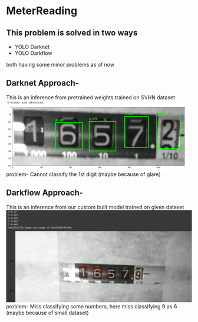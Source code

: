 # MeterReading

## This problem is solved in two ways
* YOLO Darknet
* YOLO Darkflow

both having some minor problems as of now

## Darknet Approach-
This is an inference from pretrained weights trained on SVHN dataset
![alt text](https://github.com/codingnest/MeterReading/blob/hrishi/img/darknet.PNG)
problem- Cannot classify the 1st digit (maybe because of glare)
  
## Darkflow Approach-
This is an inference from our custom built model trained on given dataset
![alt text](https://github.com/codingnest/MeterReading/blob/hrishi/img/darkflow.PNG)
problem- Miss classifying some numbers, here miss classifying 9 as 6 (maybe because of small dataset)

